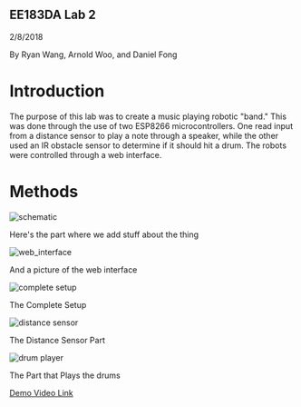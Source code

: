 ## EE183DA Lab 2
2/8/2018


By Ryan Wang, Arnold Woo, and Daniel Fong

# Introduction


The purpose of this lab was to create a music playing robotic "band." This was done through the use of two ESP8266 microcontrollers. One read input from a distance sensor to play a note through a speaker, while the other used an IR obstacle sensor to determine if it should hit a drum. The robots were controlled through a web interface.


# Methods

![schematic](https://user-images.githubusercontent.com/36172219/35955709-f19cb0a8-0c45-11e8-80e0-d800c075a4f3.png)

Here's the part where we add stuff about the thing



![web_interface](https://user-images.githubusercontent.com/36172219/35955859-f0f85e62-0c46-11e8-8117-6e209004e597.png)


And a picture of the web interface

![complete setup](https://user-images.githubusercontent.com/36172219/35955973-ad029960-0c47-11e8-866a-4b2d71944621.jpg)


The Complete Setup


![distance sensor](https://user-images.githubusercontent.com/36172219/35955974-ad1e2b76-0c47-11e8-9a70-e22d8a0e2edd.jpg)


The Distance Sensor Part


![drum player](https://user-images.githubusercontent.com/36172219/35955975-ad3a9130-0c47-11e8-9244-651e28aa7c81.jpg)


The Part that Plays the drums


[Demo Video Link](https://youtu.be/P9-WKYurkpA)

